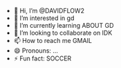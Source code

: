 - 👋 Hi, I’m @DAVIDFLOW2
- 👀 I’m interested in gd
- 🌱 I’m currently learning ABOUT GD
- 💞️ I’m looking to collaborate on IDK
- 📫 How to reach me GMAIL
- 😄 Pronouns: ...
- ⚡ Fun fact: SOCCER

<!---
DAVIDFLOW2/DAVIDFLOW2 is a ✨ special ✨ repository because its `README.md` (this file) appears on your GitHub profile.
You can click the Preview link to take a look at your changes.
--->
